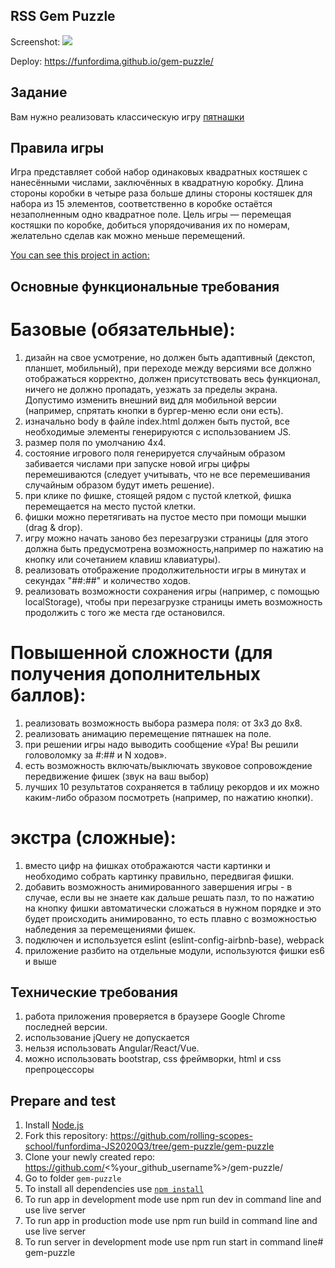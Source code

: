 ## RSS Gem Puzzle

Screenshot:
   ![](https://cdn1.savepice.ru/uploads/2021/2/7/21d23b032a32298d62ed24477e9b2e87-full.jpg)

Deploy: https://funfordima.github.io/gem-puzzle/

## Задание

Вам нужно реализовать классическую игру [пятнашки](https://ru.wikipedia.org/wiki/%D0%98%D0%B3%D1%80%D0%B0_%D0%B2_15)

## Правила игры

Игра представляет собой набор одинаковых квадратных костяшек с нанесёнными числами, заключённых в квадратную коробку. Длина стороны коробки в четыре раза больше длины стороны костяшек для набора из 15 элементов, соответственно в коробке остаётся незаполненным одно квадратное поле. Цель игры — перемещая костяшки по коробке, добиться упорядочивания их по номерам, желательно сделав как можно меньше перемещений.

[You can see this project in action:](https://rolling-scopes-school.github.io/funfordima-JS2020Q3/gem-puzzle/src/)

## Основные функциональные требования

# Базовые (обязательные):

1. дизайн на свое усмотрение, но должен быть адаптивный (декстоп, планшет, мобильный), при переходе между версиями все должно отображаться корректно, должен присутствовать весь функционал, ничего не должно пропадать, уезжать за пределы экрана. Допустимо изменить внешний вид для мобильной версии (например, спрятать кнопки в бургер-меню если они есть).
2. изначально body в файле index.html должен быть пустой, все необходимые элементы генерируются с использованием JS.
3. размер поля по умолчанию 4х4.
4. состояние игрового поля генерируется случайным образом забивается числами при запуске новой игры цифры перемешиваются (следует учитывать, что не все перемешивания случайным образом будут иметь решение).
5. при клике по фишке, стоящей рядом с пустой клеткой, фишка перемещается на место пустой клетки.
6. фишки можно перетягивать на пустое место при помощи мышки (drag & drop).
7. игру можно начать заново без перезагрузки страницы (для этого должна быть предусмотрена возможность,например по нажатию на кнопку или сочетанием клавиш клавиатуры).
8. реализовать отображение продолжительности игры в минутах и секундах "##:##" и количество ходов.
9. реализовать возможности сохранения игры (например, с помощью localStorage), чтобы при перезагрузке страницы иметь возможность продолжить с того же места где остановился.

# Повышенной сложности (для получения дополнительных баллов):

1. реализовать возможность выбора размера поля: от 3х3 до 8х8.
2. реализовать анимацию перемещение пятнашек на поле.
3. при решении игры надо выводить сообщение «Ура! Вы решили головоломку за #:## и N ходов».
4. есть возможность включать/выключать звуковое сопровождение передвижение фишек (звук на ваш выбор)
5. лучших 10 результатов сохраняется в таблицу рекордов и их можно каким-либо образом посмотреть (например, по нажатию кнопки).

# экстра (сложные):

1. вместо цифр на фишках отображаются части картинки и необходимо собрать картинку правильно, передвигая фишки.
2. добавить возможность анимированного завершения игры - в случае, если вы не знаете как дальше решать пазл, то по нажатию на кнопку фишки автоматически сложаться в нужном порядке и это будет происходить анимированно, то есть плавно с возможностью набледения за перемещениями фишек.
3. подключен и используется eslint (eslint-config-airbnb-base), webpack
4. приложение разбито на отдельные модули, используются фишки es6 и выше

## Технические требования

1. работа приложения проверяется в браузере Google Chrome последней версии.
2. использование jQuery не допускается
3. нельзя использовать Angular/React/Vue.
4. можно использовать bootstrap, css фреймворки, html и css препроцессоры

## Prepare and test
1. Install [Node.js](https://nodejs.org/en/download/)   
2. Fork this repository: https://github.com/rolling-scopes-school/funfordima-JS2020Q3/tree/gem-puzzle/gem-puzzle  
3. Clone your newly created repo: https://github.com/<%your_github_username%>/gem-puzzle/  
4. Go to folder `gem-puzzle`  
5. To install all dependencies use [`npm install`](https://docs.npmjs.com/cli/install)  
6. To run app in development mode use npm run dev in command line and use live server
7. To run app in production mode use npm run build in command line and use live server
8. To run server in development mode use npm run start in command line# gem-puzzle


